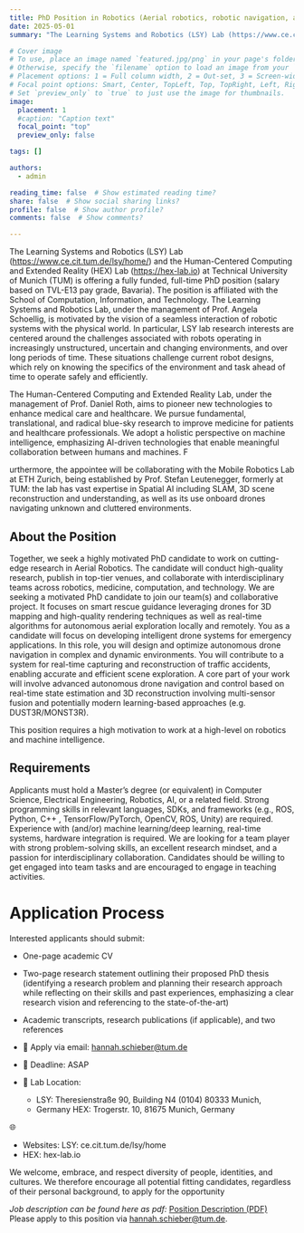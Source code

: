 ```yaml
---
title: PhD Position in Robotics (Aerial robotics, robotic navigation, and path planning) (link)
date: 2025-05-01
summary: "The Learning Systems and Robotics (LSY) Lab (https://www.ce.cit.tum.de/lsy/home/) and the Human-Centered Computing and Extended Reality (HEX) Lab (https://hex-lab.io) at Technical University of Munich (TUM) is offering a fully funded, full-time PhD position (salary based on TVL-E13 pay grade, Bavaria). [Position Description (PDF)](https://github.com/roth-hex-lab/roth-hex-lab.github.io/raw/master/content/open_position/PhDPositionAerialDrone.pdf) "

# Cover image
# To use, place an image named `featured.jpg/png` in your page's folder.
# Otherwise, specify the `filename` option to load an image from your `assets/media/` folder.
# Placement options: 1 = Full column width, 2 = Out-set, 3 = Screen-width
# Focal point options: Smart, Center, TopLeft, Top, TopRight, Left, Right, BottomLeft, Bottom, BottomRight
# Set `preview_only` to `true` to just use the image for thumbnails.
image:
  placement: 1
  #caption: "Caption text"
  focal_point: "top"
  preview_only: false

tags: []

authors:
  - admin

reading_time: false  # Show estimated reading time?
share: false  # Show social sharing links?
profile: false  # Show author profile?
comments: false  # Show comments?

---
```


The Learning Systems and Robotics (LSY) Lab (https://www.ce.cit.tum.de/lsy/home/) and the Human-Centered Computing and Extended Reality (HEX) Lab (https://hex-lab.io) at Technical University of Munich (TUM) is offering a fully funded, full-time PhD position (salary based on TVL-E13 pay grade, Bavaria). 
The position is affiliated with the School of Computation, Information, and Technology. The Learning Systems and Robotics Lab, under the management of Prof. Angela Schoellig, is motivated by the vision of a seamless interaction of robotic systems with the physical world.
In particular, LSY lab research interests are centered around the challenges associated with robots operating in increasingly unstructured, uncertain and changing environments, and over long periods of time. These situations challenge current robot designs, which rely on knowing the specifics of the environment and task ahead of time to operate safely and efficiently. 

The Human-Centered Computing and Extended Reality Lab, under the management of Prof. Daniel Roth, aims to pioneer new technologies to enhance medical care and healthcare. 
We pursue fundamental, translational, and radical blue-sky research to improve medicine for patients and healthcare professionals. We adopt a holistic perspective on machine intelligence, emphasizing AI-driven technologies that enable meaningful collaboration between humans and machines. F

urthermore, the appointee will be collaborating with the Mobile Robotics Lab at ETH Zurich, being established by Prof. Stefan Leutenegger, formerly at TUM: the lab has vast expertise in Spatial AI including SLAM, 3D scene reconstruction and understanding, as well as its use onboard drones navigating unknown and cluttered environments. 

## About the Position 
Together, we seek a highly motivated PhD candidate to work on cutting-edge research in Aerial Robotics. The candidate will conduct high-quality research, publish in top-tier venues, and collaborate with interdisciplinary teams across robotics, medicine, computation, and technology. 
We are seeking a motivated PhD candidate to join our team(s) and collaborative project. 
It focuses on smart rescue guidance leveraging drones for 3D mapping and high-quality rendering techniques as well as real-time algorithms for autonomous aerial exploration locally and remotely. 
You as a candidate will focus on developing intelligent drone systems for emergency applications. In this role, you will design and optimize autonomous drone navigation in complex and dynamic environments. 
You will contribute to a system for real-time capturing and reconstruction of traffic accidents, enabling accurate and efficient scene exploration. 
A core part of your work will involve advanced autonomous drone navigation and control based on real-time state estimation and 3D reconstruction involving multi-sensor fusion and potentially modern learning-based approaches (e.g. DUST3R/MONST3R). 

This position requires a high motivation to work at a high-level on robotics and machine intelligence. 

## Requirements 
Applicants must hold a Master’s degree (or equivalent) in Computer Science, Electrical Engineering, Robotics, AI, or a related field. 
Strong programming skills in relevant languages, SDKs, and frameworks (e.g., ROS, Python, C++ , TensorFlow/PyTorch, OpenCV, ROS, Unity) are required. Experience with (and/or) machine learning/deep learning, real-time systems, hardware integration is required. 
We are looking for a team player with strong problem-solving skills, an excellent research mindset, and a passion for interdisciplinary collaboration. Candidates should be willing to get engaged into team tasks and are encouraged to engage in teaching activities. 

# Application Process 
Interested applicants should submit: 
- One-page academic CV 
- Two-page research statement outlining their proposed PhD thesis (identifying a research problem and planning their research approach while reflecting on their skills and past experiences, emphasizing a clear research vision and referencing to the state-of-the-art) 
- Academic transcripts, research publications (if applicable), and two references 

- 📩 Apply via email: hannah.schieber@tum.de 
- 📅 Deadline: ASAP 
- 📍 Lab Location: 
    - LSY: Theresienstraße 90, Building N4 (0104) 80333 Munich, 
    - Germany HEX: Trogerstr. 10, 81675 Munich, Germany 

🌐 
- Websites: LSY: ce.cit.tum.de/lsy/home 
- HEX: hex-lab.io 

We welcome, embrace, and respect diversity of people, identities, and cultures. We therefore encourage all potential fitting candidates, regardless of their personal background, to apply for the opportunity

*Job description can be found here as pdf:* [Position Description (PDF)](https://github.com/roth-hex-lab/roth-hex-lab.github.io/raw/master/content/open_position/PhDPositionAerialDrone.pdf)   
Please apply to this position via hannah.schieber@tum.de.
